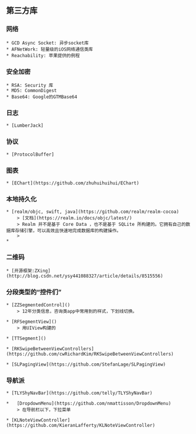 ## 第三方库


### 网络
	* GCD Async Socket: 异步socket库
	* AFNetWork: 轻量级的iOS网络通信类库
	* Reachability: 苹果提供的例程

### 安全加密
	* RSA: Security 库
	* MD5: CommonDigest
	* Base64: Google的GTMBase64

### 日志
	* [LumberJack]

### 协议
	* [ProtocolBuffer]

### 图表
	* [EChart](https://github.com/zhuhuihuihui/EChart)

### 本地持久化

	* [realm/objc, swift, java](https://github.com/realm/realm-cocoa)
		> [文档](https://realm.io/docs/objc/latest/)
		> Realm 并不是基于 Core Data ，也不是基于 SQLite 所构建的。它拥有自己的数据库存储引擎，可以高效且快速地完成数据库的构建操作。
		>
	*

### 二维码
	* [开源框架:ZXing](http://blog.csdn.net/ysy441088327/article/details/8515556)

### 分段类型的“控件们”
	* [ZZSegmentedControl]()
		> 12年分类信息，咨询类app中常用到的样式，下划线切换。

	* [RFSegmentView]()
		> 用UIView构建的

	* [TTSegment]()

	* [RKSwipeBetweenViewControllers](https://github.com/cwRichardKim/RKSwipeBetweenViewControllers)

	* [SLPagingView](https://github.com/StefanLage/SLPagingView)

### 导航派
	* [TLYShyNavBar](https://github.com/telly/TLYShyNavBar)

	*	[DropdownMenu](https://github.com/nmattisson/DropdownMenu)
		> 在导航栏以下，下拉菜单

	* [KLNoteViewController](https://github.com/KieranLafferty/KLNoteViewController)
